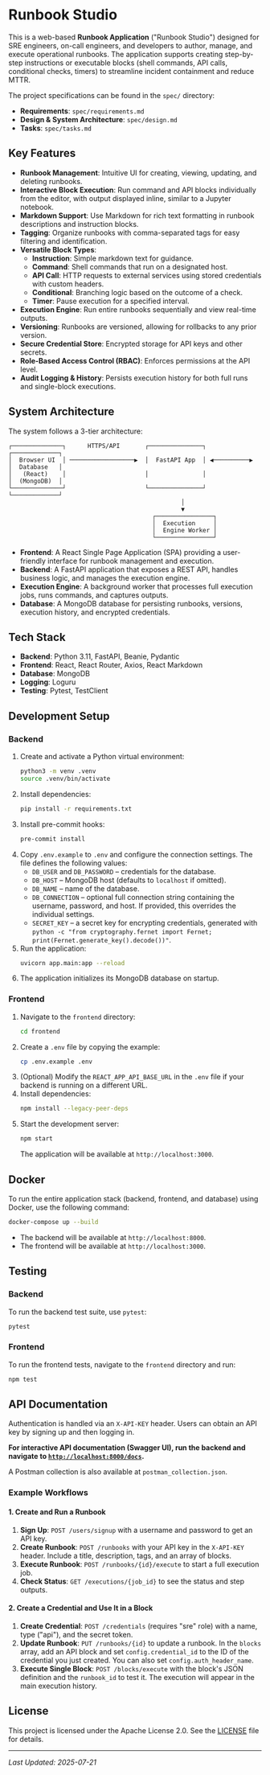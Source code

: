 # Runbook Studio

This is a web-based **Runbook Application** ("Runbook Studio") designed for SRE engineers, on-call engineers, and developers to author, manage, and execute operational runbooks. The application supports creating step-by-step instructions or executable blocks (shell commands, API calls, conditional checks, timers) to streamline incident containment and reduce MTTR.

The project specifications can be found in the `spec/` directory:
* **Requirements**: `spec/requirements.md`
* **Design & System Architecture**: `spec/design.md`
* **Tasks**: `spec/tasks.md`

## Key Features

- **Runbook Management**: Intuitive UI for creating, viewing, updating, and deleting runbooks.
- **Interactive Block Execution**: Run command and API blocks individually from the editor, with output displayed inline, similar to a Jupyter notebook.
- **Markdown Support**: Use Markdown for rich text formatting in runbook descriptions and instruction blocks.
- **Tagging**: Organize runbooks with comma-separated tags for easy filtering and identification.
- **Versatile Block Types**:
    - **Instruction**: Simple markdown text for guidance.
    - **Command**: Shell commands that run on a designated host.
    - **API Call**: HTTP requests to external services using stored credentials with custom headers.
    - **Conditional**: Branching logic based on the outcome of a check.
    - **Timer**: Pause execution for a specified interval.
- **Execution Engine**: Run entire runbooks sequentially and view real-time outputs.
- **Versioning**: Runbooks are versioned, allowing for rollbacks to any prior version.
- **Secure Credential Store**: Encrypted storage for API keys and other secrets.
- **Role-Based Access Control (RBAC)**: Enforces permissions at the API level.
- **Audit Logging & History**: Persists execution history for both full runs and single-block executions.

## System Architecture

The system follows a 3-tier architecture:

```
┌──────────────┐      HTTPS/API       ┌───────────────┐               ┌─────────────┐
│  Browser UI  │ ──────────────────▶  │  FastAPI App  │ ◀──────────▶  │  Database   │
│   (React)    │                      │               │               │  (MongoDB)  │
└──────────────┘                      └───────────────┘               └─────────────┘
                                                │
                                                ▼
                                        ┌────────────────┐
                                        │  Execution     │
                                        │  Engine Worker │
                                        └────────────────┘
```

- **Frontend**: A React Single Page Application (SPA) providing a user-friendly interface for runbook management and execution.
- **Backend**: A FastAPI application that exposes a REST API, handles business logic, and manages the execution engine.
- **Execution Engine**: A background worker that processes full execution jobs, runs commands, and captures outputs.
- **Database**: A MongoDB database for persisting runbooks, versions, execution history, and encrypted credentials.

## Tech Stack

- **Backend**: Python 3.11, FastAPI, Beanie, Pydantic
- **Frontend**: React, React Router, Axios, React Markdown
- **Database**: MongoDB
- **Logging**: Loguru
- **Testing**: Pytest, TestClient

## Development Setup

### Backend

1.  Create and activate a Python virtual environment:
    ```sh
    python3 -m venv .venv
    source .venv/bin/activate
    ```
2.  Install dependencies:
    ```sh
    pip install -r requirements.txt
    ```
3.  Install pre-commit hooks:
    ```sh
    pre-commit install
    ```
4.  Copy `.env.example` to `.env` and configure the connection settings. The file defines the following values:
    - `DB_USER` and `DB_PASSWORD` – credentials for the database.
    - `DB_HOST` – MongoDB host (defaults to `localhost` if omitted).
    - `DB_NAME` – name of the database.
    - `DB_CONNECTION` – optional full connection string containing the username, password, and host. If provided, this overrides the individual settings.
    - `SECRET_KEY` – a secret key for encrypting credentials, generated with `python -c "from cryptography.fernet import Fernet; print(Fernet.generate_key().decode())"`.
5.  Run the application:
    ```sh
    uvicorn app.main:app --reload
    ```
6.  The application initializes its MongoDB database on startup.

### Frontend

1.  Navigate to the `frontend` directory:
    ```sh
    cd frontend
    ```
2.  Create a `.env` file by copying the example:
    ```sh
    cp .env.example .env
    ```
3.  (Optional) Modify the `REACT_APP_API_BASE_URL` in the `.env` file if your backend is running on a different URL.
4.  Install dependencies:
    ```sh
    npm install --legacy-peer-deps
    ```
5.  Start the development server:
    ```sh
    npm start
    ```
    The application will be available at `http://localhost:3000`.

## Docker

To run the entire application stack (backend, frontend, and database) using Docker, use the following command:
```sh
docker-compose up --build
```
- The backend will be available at `http://localhost:8000`.
- The frontend will be available at `http://localhost:3000`.

## Testing

### Backend

To run the backend test suite, use `pytest`:
```sh
pytest
```

### Frontend

To run the frontend tests, navigate to the `frontend` directory and run:
```sh
npm test
```

## API Documentation

Authentication is handled via an `X-API-KEY` header. Users can obtain an API key by signing up and then logging in.

**For interactive API documentation (Swagger UI), run the backend and navigate to [`http://localhost:8000/docs`](http://localhost:8000/docs).**

A Postman collection is also available at `postman_collection.json`.

### Example Workflows

#### 1. Create and Run a Runbook

1.  **Sign Up**: `POST /users/signup` with a username and password to get an API key.
2.  **Create Runbook**: `POST /runbooks` with your API key in the `X-API-KEY` header. Include a title, description, tags, and an array of blocks.
3.  **Execute Runbook**: `POST /runbooks/{id}/execute` to start a full execution job.
4.  **Check Status**: `GET /executions/{job_id}` to see the status and step outputs.

#### 2. Create a Credential and Use It in a Block

1.  **Create Credential**: `POST /credentials` (requires "sre" role) with a name, type ("api"), and the secret token.
2.  **Update Runbook**: `PUT /runbooks/{id}` to update a runbook. In the `blocks` array, add an API block and set `config.credential_id` to the ID of the credential you just created. You can also set `config.auth_header_name`.
3.  **Execute Single Block**: `POST /blocks/execute` with the block's JSON definition and the `runbook_id` to test it. The execution will appear in the main execution history.

## License

This project is licensed under the Apache License 2.0. See the [LICENSE](LICENSE) file for details.

---
*Last Updated: 2025-07-21*
